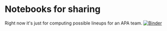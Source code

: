 
# Notebooks for sharing

Right now it's just for computing possible lineups for an APA team.
[![Binder](https://mybinder.org/badge_logo.svg)](https://mybinder.org/v2/gh/rmanis/CRM-Notebooks/master?labpath=APA.ipynb)
